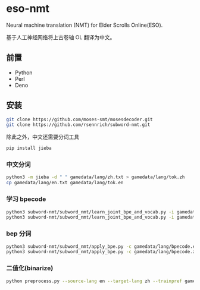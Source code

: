 # eso-nmt

Neural machine translation (NMT) for Elder Scrolls Online(ESO).

基于人工神经网络将上古卷轴 OL 翻译为中文。

## 前置

- Python
- Perl
- Deno

## 安装

```bash
git clone https://github.com/moses-smt/mosesdecoder.git
git clone https://github.com/rsennrich/subword-nmt.git
```

除此之外，中文还需要分词工具

```bash
pip install jieba
```

### 中文分词

```bash
python3 -m jieba -d " " gamedata/lang/zh.txt > gamedata/lang/tok.zh
cp gamedata/lang/en.txt gamedata/lang/tok.en
```

### 学习 bpecode

```bash
python3 subword-nmt/subword_nmt/learn_joint_bpe_and_vocab.py -i gamedata/lang/tok.en -o gamedata/lang/bpecode.en --write-vocabulary gamedata/lang/voc.en
python3 subword-nmt/subword_nmt/learn_joint_bpe_and_vocab.py -i gamedata/lang/tok.zh -o gamedata/lang/bpecode.zh --write-vocabulary gamedata/lang/voc.zh
```

### bep 分词

```bash
python3 subword-nmt/subword_nmt/apply_bpe.py -c gamedata/lang/bpecode.en < gamedata/lang/tok.en > gamedata/lang/bpe.en
python3 subword-nmt/subword_nmt/apply_bpe.py -c gamedata/lang/bpecode.zh < gamedata/lang/tok.zh > gamedata/lang/bpe.zh
```

### 二值化(binarize)

```bash
python preprocess.py --source-lang en --target-lang zh --trainpref gamedata/lang/train --validpref=gamedata/lang/valid --testpref=gamedata/lang/test --destdir gamedata/lang/data-bin --joined-dictionary --workers 20
```
